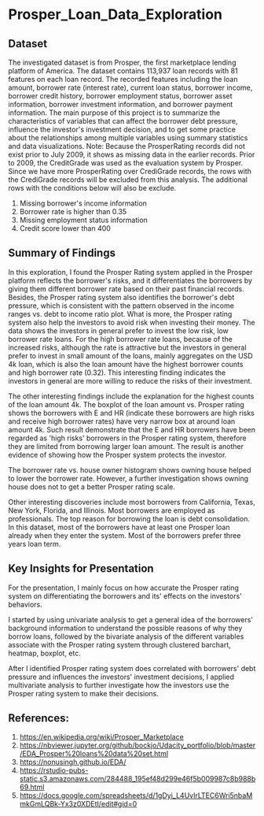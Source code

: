 # Prosper_Loan_Data_Exploration

## Dataset

The investigated dataset is from Prosper, the first marketplace lending platform of America. The dataset contains 113,937 loan records with 81 features on each loan record. The recorded features including the loan amount, borrower rate (interest rate), current loan status, borrower income, borrower credit history, borrower employment status, borrower asset information, borrower investment information, and borrower payment information. The main purpose of this project is to summarize the characteristics of variables that can affect the borrower debt pressure, influence the investor's investment decision, and to get some practice about the relationships among multiple variables using summary statistics and data visualizations.
Note: Because the ProsperRating records did not exist prior to July 2009, it shows as missing data in the earlier records. Prior to 2009, the CreditGrade was used as the evaluation system by Prosper. Since we have more ProsperRating over CrediGrade records, the rows with the CrediGrade records will be excluded from this analysis. The additional rows with the conditions below will also be exclude.
1. Missing borrower's income information
2. Borrower rate is higher than 0.35
3. Missing employment status information
4. Credit score lower than 400

## Summary of Findings

In this exploration, I found the Prosper Rating system applied in the Prosper platform reflects the borrower's risks, and it differentiates the borrowers by giving them different borrower rate based on their past financial records. Besides, the Prosper rating system also identifies the borrower's debt pressure, which is consistent with the pattern observed in the income ranges vs. debt to income ratio plot. What is more, the Prosper rating system also help the investors to avoid risk when investing their money. The data shows the investors in general prefer to invest the low risk, low borrower rate loans. For the high borrower rate loans, because of the increased risks, although the rate is attractive but the investors in general prefer to invest in small amount of the loans, mainly aggregates on the USD 4k loan, which is also the loan amount have the highest borrower counts and high borrower rate (0.32). This interesting finding indicates the investors in general are more willing to reduce the risks of their investment.

The other interesting findings include the explanation for the highest counts of the loan amount 4k. The boxplot of the loan amount vs. Prosper rating shows the borrowers with E and HR (indicate these borrowers are high risks and receive high borrower rates) have very narrow box at around loan amount 4k. Such result demonstrate that the E and HR borrowers have been regarded as 'high risks' borrowers in the Prosper rating system, therefore they are limited from borrowing larger loan amount. The result is another evidence of showing how the Prosper system protects the investor.

The borrower rate vs. house owner histogram shows owning house helped to lower the borrower rate. However, a further investigation shows owning house does not to get a better Prosper rating scale.

Other interesting discoveries include most borrowers from California, Texas,  New York, Florida, and Illinois. Most borrowers are employed as professionals. The top reason for borrowing the loan is debt consolidation. In this dataset, most of the borrowers have at least one Prosper loan already when they enter the system. Most of the borrowers prefer three years loan term.

## Key Insights for Presentation

For the presentation, I mainly focus on how accurate the Prosper rating system on differentiating the borrowers and its' effects on the investors' behaviors.

I started by using univariate analysis to get a general idea of the borrowers' background information to understand the possible reasons of why they borrow loans, followed by the bivariate analysis of the different variables associate with the Prosper rating system through clustered barchart, heatmap, boxplot, etc.

After I identified Prosper rating system does correlated with borrowers' debt pressure and influences the investors' investment decisions, I applied multivariate analysis to further investigate how the investors use the Prosper rating system to make their decisions.

## References:
1. https://en.wikipedia.org/wiki/Prosper_Marketplace
2. https://nbviewer.jupyter.org/github/bockjo/Udacity_portfolio/blob/master/EDA_Prosper%20loans%20data%20set.html
3. https://nonusingh.github.io/EDA/
4. https://rstudio-pubs-static.s3.amazonaws.com/284488_195ef48d299e46f5b009987c8b988b69.html
5. https://docs.google.com/spreadsheets/d/1gDyi_L4UvIrLTEC6Wri5nbaMmkGmLQBk-Yx3z0XDEtI/edit#gid=0
